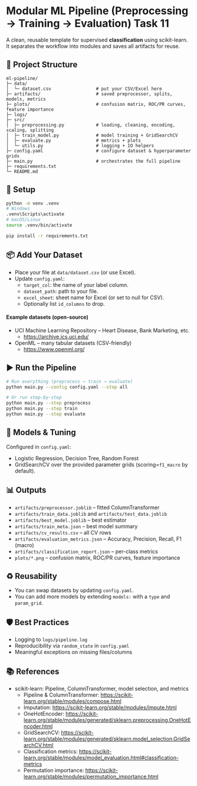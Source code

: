 # Modular ML Pipeline (Preprocessing → Training → Evaluation) Task 11

A clean, reusable template for supervised **classification** using scikit-learn. It separates the workflow into modules and saves all artifacts for reuse.

## 📁 Project Structure
```text
ml-pipeline/
├─ data/
│  └─ dataset.csv                 # put your CSV/Excel here
├─ artifacts/                     # saved preprocessor, splits, models, metrics
├─ plots/                         # confusion matrix, ROC/PR curves, feature importance
├─ logs/
├─ src/
│  ├─ preprocessing.py            # loading, cleaning, encoding, scaling, splitting
│  ├─ train_model.py              # model training + GridSearchCV
│  ├─ evaluate.py                 # metrics + plots
│  └─ utils.py                    # logging + IO helpers
├─ config.yaml                    # configure dataset & hyperparameter grids
├─ main.py                        # orchestrates the full pipeline
├─ requirements.txt
└─ README.md
```

## 🔧 Setup
```bash
python -m venv .venv
# Windows
.venv\Scripts\activate
# macOS/Linux
source .venv/bin/activate

pip install -r requirements.txt
```

## 📦 Add Your Dataset
- Place your file at `data/dataset.csv` (or use Excel).
- Update `config.yaml`:
  - `target_col`: the name of your label column.
  - `dataset_path`: path to your file.
  - `excel_sheet`: sheet name for Excel (or set to null for CSV).
  - Optionally list `id_columns` to drop.

#### Example datasets (open-source)
- UCI Machine Learning Repository – Heart Disease, Bank Marketing, etc.
  - https://archive.ics.uci.edu/
- OpenML – many tabular datasets (CSV-friendly)
  - https://www.openml.org/

## ▶️ Run the Pipeline
```bash
# Run everything (preprocess → train → evaluate)
python main.py --config config.yaml --step all

# Or run step-by-step
python main.py --step preprocess
python main.py --step train
python main.py --step evaluate
```

## 🧪 Models & Tuning
Configured in `config.yaml`:
- Logistic Regression, Decision Tree, Random Forest
- GridSearchCV over the provided parameter grids (scoring=`f1_macro` by default).

## 📊 Outputs
- `artifacts/preprocessor.joblib` – fitted ColumnTransformer
- `artifacts/train_data.joblib` and `artifacts/test_data.joblib`
- `artifacts/best_model.joblib` – best estimator
- `artifacts/train_meta.json` – best model summary
- `artifacts/cv_results.csv` – all CV rows
- `artifacts/evaluation_metrics.json` – Accuracy, Precision, Recall, F1 (macro)
- `artifacts/classification_report.json` – per-class metrics
- `plots/*.png` – confusion matrix, ROC/PR curves, feature importance

## ♻️ Reusability
- You can swap datasets by updating `config.yaml`.
- You can add more models by extending `models:` with a `type` and `param_grid`.

## 🛡 Best Practices
- Logging to `logs/pipeline.log`
- Reproducibility via `random_state` in `config.yaml`
- Meaningful exceptions on missing files/columns

## 📚 References
- scikit-learn: Pipeline, ColumnTransformer, model selection, and metrics
  - Pipeline & ColumnTransformer: https://scikit-learn.org/stable/modules/compose.html
  - Imputation: https://scikit-learn.org/stable/modules/impute.html
  - OneHotEncoder: https://scikit-learn.org/stable/modules/generated/sklearn.preprocessing.OneHotEncoder.html
  - GridSearchCV: https://scikit-learn.org/stable/modules/generated/sklearn.model_selection.GridSearchCV.html
  - Classification metrics: https://scikit-learn.org/stable/modules/model_evaluation.html#classification-metrics
  - Permutation importance: https://scikit-learn.org/stable/modules/permutation_importance.html
